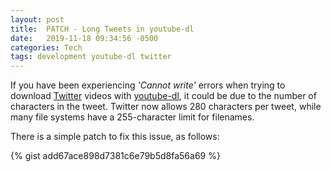 ```yaml
---
layout: post   
title:  PATCH - Long Tweets in youtube-dl
date:   2019-11-18 09:34:56 -0500
categories: Tech
tags: development youtube-dl twitter 
---
```


If you have been experiencing *'Cannot write'* errors when trying to 
download [Twitter][twitter] videos with [youtube-dl][youtube-dl], it 
could be due to the number of characters in the tweet.  Twitter now 
allows 280 characters per tweet, while many file systems have a 
255-character limit for filenames.

There is a simple patch to fix this issue, as follows:

{% gist add67ace898d7381c6e79b5d8fa56a69 %}

[twitter]:    https://www.twitter.com
[youtube-dl]: https://pypi.org/project/youtube_dl

